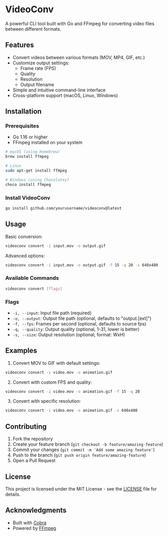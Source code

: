 # VideoConv

A powerful CLI tool built with Go and FFmpeg for converting video files between different formats.

## Features

- Convert videos between various formats (MOV, MP4, GIF, etc.)
- Customize output settings:
  - Frame rate (FPS)
  - Quality
  - Resolution
  - Output filename
- Simple and intuitive command-line interface
- Cross-platform support (macOS, Linux, Windows)

## Installation

### Prerequisites

- Go 1.16 or higher
- FFmpeg installed on your system

```bash
# macOS (using Homebrew)
brew install ffmpeg

# Linux
sudo apt-get install ffmpeg

# Windows (using Chocolatey)
choco install ffmpeg
```

### Install VideoConv

```bash
go install github.com/yourusername/videoconv@latest
```

## Usage

Basic conversion:
```bash
videoconv convert -i input.mov -o output.gif
```

Advanced options:
```bash
videoconv convert -i input.mov -o output.gif -f 15 -q 20 -s 640x480
```

### Available Commands

```bash
videoconv convert [flags]
```

### Flags

- `-i, --input`: Input file path (required)
- `-o, --output`: Output file path (optional, defaults to "output.[ext]")
- `-f, --fps`: Frames per second (optional, defaults to source fps)
- `-q, --quality`: Output quality (optional, 1-31, lower is better)
- `-s, --size`: Output resolution (optional, format: WxH)

## Examples

1. Convert MOV to GIF with default settings:
```bash
videoconv convert -i video.mov -o animation.gif
```

2. Convert with custom FPS and quality:
```bash
videoconv convert -i video.mov -o animation.gif -f 15 -q 20
```

3. Convert with specific resolution:
```bash
videoconv convert -i video.mov -o animation.gif -s 640x480
```

## Contributing

1. Fork the repository
2. Create your feature branch (`git checkout -b feature/amazing-feature`)
3. Commit your changes (`git commit -m 'Add some amazing feature'`)
4. Push to the branch (`git push origin feature/amazing-feature`)
5. Open a Pull Request

## License

This project is licensed under the MIT License - see the [LICENSE](LICENSE) file for details.

## Acknowledgments

- Built with [Cobra](https://github.com/spf13/cobra)
- Powered by [FFmpeg](https://ffmpeg.org/)